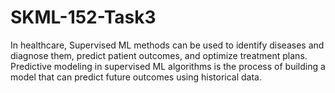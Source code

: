 # SKML-152-Task3
In healthcare, Supervised ML methods can be used to identify diseases and diagnose them, predict patient outcomes, and optimize treatment plans. Predictive modeling in supervised ML algorithms is the process of building a model that can predict future outcomes using historical data.
